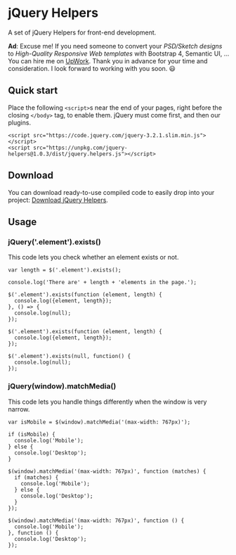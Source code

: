 # jQuery Helpers
A set of jQuery Helpers for front-end development.

**Ad**: Excuse me! If you need someone to convert your *PSD/Sketch designs* to *High-Quality Responsive Web templates* with Bootstrap 4, Semantic UI, ... You can hire me on [UpWork](https://www.upwork.com/freelancers/~015d7d36a8c95a856a). Thank you in advance for your time and consideration. I look forward to working with you soon. 😃

## Quick start
Place the following `<script>`s near the end of your pages, right before the closing `</body>` tag, to enable them. jQuery must come first, and then our plugins.

```
<script src="https://code.jquery.com/jquery-3.2.1.slim.min.js"></script>
<script src="https://unpkg.com/jquery-helpers@1.0.3/dist/jquery.helpers.js"></script>
```

## Download
You can download ready-to-use compiled code to easily drop into your project: [Download jQuery Helpers](https://unpkg.com/jquery-helpers@1.0.3/dist/).

## Usage

### jQuery('.element').exists()
This code lets you check whether an element exists or not.

```
var length = $('.element').exists();

console.log('There are' + length + 'elements in the page.');
```

```
$('.element').exists(function (element, length) {
  console.log({element, length});
}, () => {
  console.log(null);
});
```

```
$('.element').exists(function (element, length) {
  console.log({element, length});
});
```

```
$('.element').exists(null, function() {
  console.log(null);
});
```

### jQuery(window).matchMedia()
This code lets you handle things differently when the window is very narrow.

```
var isMobile = $(window).matchMedia('(max-width: 767px)');

if (isMobile) {
  console.log('Mobile');
} else {
  console.log('Desktop');
}
```

```
$(window).matchMedia('(max-width: 767px)', function (matches) {
  if (matches) {
    console.log('Mobile');
  } else {
    console.log('Desktop');
  }
});
```

```
$(window).matchMedia('(max-width: 767px)', function () {
  console.log('Mobile');
}, function () {
  console.log('Desktop');
});
```
